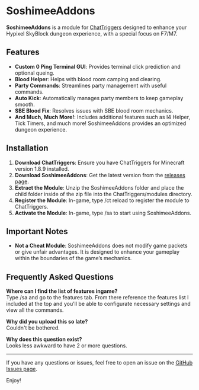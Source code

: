 # SoshimeeAddons

**SoshimeeAddons** is a module for [ChatTriggers](https://www.chattriggers.com/) designed to enhance your Hypixel SkyBlock dungeon experience, with a special focus on F7/M7.

## Features

- **Custom 0 Ping Terminal GUI**: Provides terminal click prediction and optional queing.
- **Blood Helper**: Helps with blood room camping and clearing.
- **Party Commands**: Streamlines party management with useful commands.
- **Auto Kick**: Automatically manages party members to keep gameplay smooth.
- **SBE Blood Fix**: Resolves issues with SBE blood room mechanics.
- **And Much, Much More!**: Includes additional features such as I4 Helper, Tick Timers, and much more! SoshimeeAddons provides an optimized dungeon experience.

## Installation

1. **Download ChatTriggers**: Ensure you have ChatTriggers for Minecraft version 1.8.9 installed.
2. **Download SoshimeeAddons**: Get the latest version from the [releases page](https://github.com/soshemee/soshimeeaddons/releases).
3. **Extract the Module**: Unzip the SoshimeeAddons folder and place the child folder inside of the zip file into the ChatTriggers/modules directory.
4. **Register the Module**: In-game, type /ct reload to register the module to ChatTriggers.
5. **Activate the Module**: In-game, type /sa to start using SoshimeeAddons.


## Important Notes

- **Not a Cheat Module**: SoshimeeAddons does not modify game packets or give unfair advantages. It is designed to enhance your gameplay within the boundaries of the game’s mechanics.

## Frequently Asked Questions

**Where can I find the list of features ingame?**  
Type /sa and go to the features tab. From there reference the features list I included at the top and you'll be able to configurate necessary settings and view all the commands.

**Why did you upload this so late?**  
Couldn't be bothered.

**Why does this question exist?**  
Looks less awkward to have 2 or more questions.

---

If you have any questions or issues, feel free to open an issue on the [GitHub Issues page](https://github.com/soshemee/soshimeeaddons/issues).

Enjoy!
